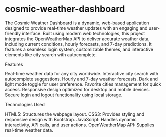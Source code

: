 # cosmic-weather-dashboard

The Cosmic Weather Dashboard is a dynamic, web-based application designed to provide real-time weather updates with an engaging and user-friendly interface. Built using modern web technologies, this project integrates the OpenWeatherMap API to deliver accurate weather data, including current conditions, hourly forecasts, and 7-day predictions. It features a seamless login system, customizable themes, and interactive elements like city search with autocomplete.

Features

Real-time weather data for any city worldwide.
Interactive city search with autocomplete suggestions.
Hourly and 7-day weather forecasts.
Dark and light mode toggle for user preference.
Favorite cities management for quick access.
Responsive design optimized for desktop and mobile devices.
Secure login and logout functionality using local storage.

Technologies Used

HTML5: Structures the webpage layout.
CSS3: Provides styling and responsive design with Bootstrap.
JavaScript: Handles dynamic interactivity, API calls, and user actions.
OpenWeatherMap API: Supplies real-time weather data.

